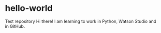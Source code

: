 # hello-world
Test repository
Hi there! I am learning to work in Python, Watson Studio and in GitHub.
